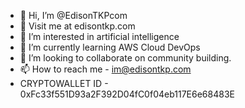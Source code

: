 - 👋 Hi, I’m @EdisonTKPcom
- 🌱 Visit me at edisontkp.com
- 👀 I’m interested in artificial intelligence
- 🌱 I’m currently learning AWS Cloud DevOps
- 💞️ I’m looking to collaborate on community building.
- 📫 How to reach me - im@edisontkp.com
- CRYPTOWALLET ID - 0xFc33f551D93a2F392D04fC0f04eb117E6e68483E
<!---
EdisonTKPcom/EdisonTKPcom is a ✨ special ✨ repository because its `README.md` (this file) appears on your GitHub profile.
You can click the Preview link to take a look at your changes.
--->
